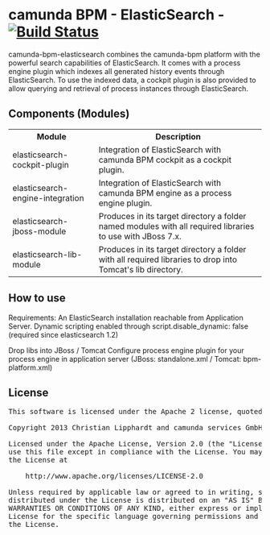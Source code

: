 camunda BPM - ElasticSearch - [![Build Status](https://travis-ci.org/camunda/camunda-bpm-elasticsearch.png)](https://travis-ci.org/camunda/camunda-bpm-elasticsearch)
===========================

camunda-bpm-elasticsearch combines the camunda-bpm platform with the powerful search capabilities of ElasticSearch.
It comes with a process engine plugin which indexes all generated history events through ElasticSearch.
To use the indexed data, a cockpit plugin is also provided to allow querying and retrieval of process instances through ElasticSearch.


Components (Modules)
--------------------
<table>
  <tr>
    <th>Module</th><th>Description</th>
  </tr>
  <tr>
    <td>elasticsearch-cockpit-plugin</td><td>Integration of ElasticSearch with camunda BPM cockpit as a cockpit plugin.</td>
  </tr>
  <tr>
    <td>elasticsearch-engine-integration</td><td>Integration of ElasticSearch with camunda BPM engine as a process engine plugin.</td>
  </tr>
  <tr>
    <td>elasticsearch-jboss-module</td><td>Produces in its target directory a folder named modules with all required libraries to use with JBoss 7.x.</td>
  </tr>
  <tr>
      <td>elasticsearch-lib-module</td><td>Produces in its target directory a folder with all required libraries to drop into Tomcat's lib directory.</td>
    </tr>
</table>

How to use
----------
Requirements:
An ElasticSearch installation reachable from Application Server.
Dynamic scripting enabled through script.disable_dynamic: false (required since elasticsearch 1.2)

Drop libs into JBoss / Tomcat
Configure process engine plugin for your process engine in application server (JBoss: standalone.xml / Tomcat: bpm-platform.xml)

License
-------

<pre>
This software is licensed under the Apache 2 license, quoted below.

Copyright 2013 Christian Lipphardt and camunda services GmbH <http://www.camunda.com>

Licensed under the Apache License, Version 2.0 (the "License"); you may not
use this file except in compliance with the License. You may obtain a copy of
the License at

    http://www.apache.org/licenses/LICENSE-2.0

Unless required by applicable law or agreed to in writing, software
distributed under the License is distributed on an "AS IS" BASIS, WITHOUT
WARRANTIES OR CONDITIONS OF ANY KIND, either express or implied. See the
License for the specific language governing permissions and limitations under
the License.
</pre>